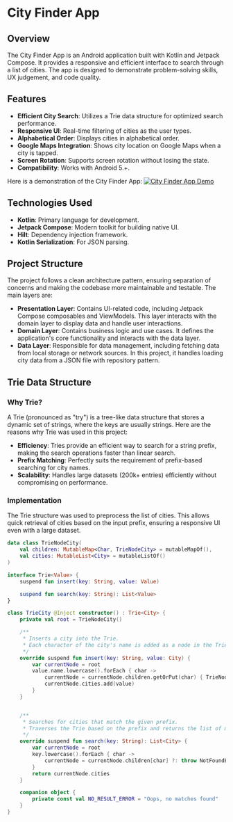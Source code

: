 # City Finder App

## Overview

The City Finder App is an Android application built with Kotlin and Jetpack Compose. It provides a
responsive and efficient interface to search through a list of cities. The app is designed to
demonstrate problem-solving skills, UX judgement, and code quality.

## Features

- **Efficient City Search**: Utilizes a Trie data structure for optimized search performance.
- **Responsive UI**: Real-time filtering of cities as the user types.
- **Alphabetical Order**: Displays cities in alphabetical order.
- **Google Maps Integration**: Shows city location on Google Maps when a city is tapped.
- **Screen Rotation**: Supports screen rotation without losing the state.
- **Compatibility**: Works with Android 5.+.

Here is a demonstration of the City Finder App:
[![City Finder App Demo](http://img.youtube.com/vi/VmXdaaTZXYs/0.jpg)](http://www.youtube.com/watch?v=VmXdaaTZXYs)

## Technologies Used

- **Kotlin**: Primary language for development.
- **Jetpack Compose**: Modern toolkit for building native UI.
- **Hilt**: Dependency injection framework.
- **Kotlin Serialization**: For JSON parsing.

## Project Structure

The project follows a clean architecture pattern, ensuring separation of concerns and making the
codebase more maintainable and testable. The main layers are:

- **Presentation Layer**: Contains UI-related code, including Jetpack Compose composables and
  ViewModels. This layer interacts with the domain layer to display data and handle user
  interactions.
- **Domain Layer**: Contains business logic and use cases. It defines the application's core
  functionality and interacts with the data layer.
- **Data Layer**: Responsible for data management, including fetching data from local storage or
  network sources. In this project, it handles loading city data from a JSON file with repository
  pattern.

## Trie Data Structure

### Why Trie?

A Trie (pronounced as "try") is a tree-like data structure that stores a dynamic set of strings,
where the keys are usually strings. Here are the reasons why Trie was used in this project:

- **Efficiency**: Tries provide an efficient way to search for a string prefix, making the search
  operations faster than linear search.
- **Prefix Matching**: Perfectly suits the requirement of prefix-based searching for city names.
- **Scalability**: Handles large datasets (200k+ entries) efficiently without compromising on
  performance.

### Implementation

The Trie structure was used to preprocess the list of cities. This allows quick retrieval of cities
based on the input prefix, ensuring a responsive UI even with a large dataset.

```kotlin
data class TrieNodeCity(
    val children: MutableMap<Char, TrieNodeCity> = mutableMapOf(),
    val cities: MutableList<City> = mutableListOf()
)

interface Trie<Value> {
    suspend fun insert(key: String, value: Value)

    suspend fun search(key: String): List<Value>
}

class TrieCity @Inject constructor() : Trie<City> {
    private val root = TrieNodeCity()

    /**
     * Inserts a city into the Trie.
     * Each character of the city's name is added as a node in the Trie.
     */
    override suspend fun insert(key: String, value: City) {
        var currentNode = root
        value.name.lowercase().forEach { char ->
            currentNode = currentNode.children.getOrPut(char) { TrieNodeCity() }
            currentNode.cities.add(value)
        }
    }


    /**
     * Searches for cities that match the given prefix.
     * Traverses the Trie based on the prefix and returns the list of matching cities.
     */
    override suspend fun search(key: String): List<City> {
        var currentNode = root
        key.lowercase().forEach { char ->
            currentNode = currentNode.children[char] ?: throw NotFoundException(NO_RESULT_ERROR)
        }
        return currentNode.cities
    }

    companion object {
        private const val NO_RESULT_ERROR = "Oops, no matches found"
    }
}
